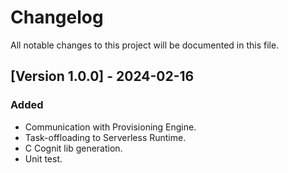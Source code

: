 # Changelog

All notable changes to this project will be documented in this file.


## [Version 1.0.0] - 2024-02-16

### Added

- Communication with Provisioning Engine.
- Task-offloading to Serverless Runtime.
- C Cognit lib generation.
- Unit test.
